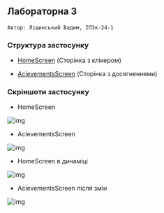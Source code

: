 ## Лабораторна 3

`Автор: Ліщинський Вадим, ІПЗк-24-1`
### Структура застосунку
- [HomeScreen](https://github.com/ipsolver/MobileLabsRN2025/blob/lab3/pr3/screens/HomeScreen.js) (Сторінка з клікером)

- [AcievementsScreen](https://github.com/ipsolver/MobileLabsRN2025/blob/lab3/pr3/screens/AcievementsScreen.js) (Сторінка з досягненнями)

### Скріншоти застосунку

- HomeScreen

![img](https://raw.githubusercontent.com/ipsolver/MobileLabsRN2025/lab3/pr3/screenshots/1.jpg)

- AcievementsScreen

![img](https://raw.githubusercontent.com/ipsolver/MobileLabsRN2025/lab3/pr3/screenshots/2.jpg)

- HomeScreen в динаміці

![img](https://github.com/ipsolver/MobileLabsRN2025/blob/lab3/pr3/screenshots/3.jpg)

- AcievementsScreen після змін

![img](https://github.com/ipsolver/MobileLabsRN2025/blob/lab3/pr3/screenshots/4.jpg)
